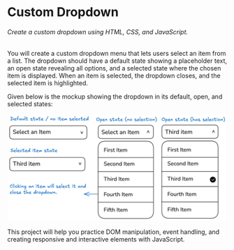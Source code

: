 # Custom Dropdown
###### Create a custom dropdown using HTML, CSS, and JavaScript.

You will create a custom dropdown menu that lets users select an item from a list. The dropdown should have a default state showing a placeholder text, an open state revealing all options, and a selected state where the chosen item is displayed. When an item is selected, the dropdown closes, and the selected item is highlighted.

Given below is the mockup showing the dropdown in its default, open, and selected states:

<img src="img/dropdown-example.png"/>

This project will help you practice DOM manipulation, event handling, and creating responsive and interactive elements with JavaScript.